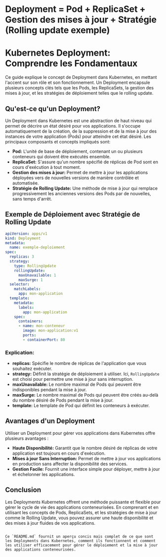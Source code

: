 # Deployment = Pod + ReplicaSet + Gestion des mises à jour + Stratégie (Rolling update exemple)

# Kubernetes Deployment: Comprendre les Fondamentaux

Ce guide explique le concept de Deployment dans Kubernetes, en mettant l'accent sur son rôle et son fonctionnement. Un Deployment encapsule plusieurs concepts clés tels que les Pods, les ReplicaSets, la gestion des mises à jour, et les stratégies de déploiement telles que le rolling update.

## Qu'est-ce qu'un Deployment?

Un Deployment dans Kubernetes est une abstraction de haut niveau qui permet de décrire un état désiré pour vos applications. Il s'occupe automatiquement de la création, de la suppression et de la mise à jour des instances de votre application (Pods) pour atteindre cet état désiré. Les principaux composants et concepts impliqués sont:

- **Pod:** L'unité de base de déploiement, contenant un ou plusieurs conteneurs qui doivent être exécutés ensemble.
- **ReplicaSet:** S'assure qu'un nombre spécifié de réplicas de Pod sont en cours d'exécution à tout moment.
- **Gestion des mises à jour:** Permet de mettre à jour les applications déployées vers de nouvelles versions de manière contrôlée et automatisée.
- **Stratégie de Rolling Update:** Une méthode de mise à jour qui remplace progressivement les anciennes versions des Pods par de nouvelles, sans temps d'arrêt.

## Exemple de Déploiement avec Stratégie de Rolling Update

```yaml
apiVersion: apps/v1
kind: Deployment
metadata:
  name: exemple-deploiement
spec:
  replicas: 3
  strategy:
    type: RollingUpdate
    rollingUpdate:
      maxUnavailable: 1
      maxSurge: 1
  selector:
    matchLabels:
      app: mon-application
  template:
    metadata:
      labels:
        app: mon-application
    spec:
      containers:
      - name: mon-conteneur
        image: mon-application:v1
        ports:
        - containerPort: 80
```

### Explication:

- **replicas:** Spécifie le nombre de réplicas de l'application que vous souhaitez exécuter.
- **strategy:** Définit la stratégie de déploiement à utiliser. Ici, `RollingUpdate` est choisi pour permettre une mise à jour sans interruption.
- **maxUnavailable:** Le nombre maximal de Pods qui peuvent être indisponibles pendant la mise à jour.
- **maxSurge:** Le nombre maximal de Pods qui peuvent être créés au-delà du nombre désiré de Pods pendant la mise à jour.
- **template:** Le template de Pod qui définit les conteneurs à exécuter.

## Avantages d'un Deployment

Utiliser un Deployment pour gérer vos applications dans Kubernetes offre plusieurs avantages :

- **Haute Disponibilité:** Garantit que le nombre désiré de réplicas de votre application est toujours en cours d'exécution.
- **Mises à jour Sans Interruption:** Permet de mettre à jour vos applications en production sans affecter la disponibilité des services.
- **Gestion Facile:** Fournit une interface simple pour déployer, mettre à jour et échelonner les applications.

## Conclusion

Les Deployments Kubernetes offrent une méthode puissante et flexible pour gérer le cycle de vie des applications conteneurisées. En comprenant et en utilisant les concepts de Pods, ReplicaSets, et les stratégies de mise à jour comme le Rolling Update, vous pouvez assurer une haute disponibilité et des mises à jour fluides de vos applications.
```

Ce `README.md` fournit un aperçu concis mais complet de ce que sont les Deployments dans Kubernetes, comment ils fonctionnent et comment les utiliser efficacement pour gérer le déploiement et la mise à jour des applications conteneurisées.
